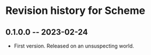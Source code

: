 # Revision history for Scheme

## 0.1.0.0 -- 2023-02-24

* First version. Released on an unsuspecting world.
